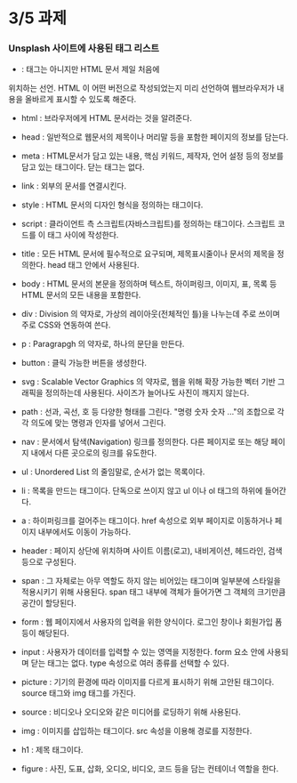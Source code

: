 # 3/5 과제


### Unsplash 사이트에 사용된 태그 리스트

- <!doctype> : 태그는 아니지만 HTML 문서 제일 처음에
위치하는 선언. HTML 이 어떤 버전으로 작성되었는지 미리 선언하여
웹브라우저가 내용을 올바르게 표시할 수 있도록 해준다.

- html : 브라우저에게 HTML 문서라는 것을 알려준다.

- head : 일반적으로 웹문서의 제목이나 머리말 등을 포함한 페이지의 정보를 담는다.

- meta : HTML문서가 담고 있는 내용, 핵심 키워드, 제작자, 언어 설정 등의 정보를 담고 있는 태그이다. 닫는 태그는 없다.

- link : 외부의 문서를 연결시킨다.

- style : HTML 문서의 디자인 형식을 정의하는 태그이다.

- script : 클라이언트 측 스크립트(자바스크립트)를 정의하는 태그이다. 스크립트 코드를 이 태그 사이에 작성한다.

- title : 모든 HTML 문서에 필수적으로 요구되며, 제목표시줄이나 문서의 제목을 정의한다. head 태그 안에서 사용된다.

- body : HTML 문서의 본문을 정의하며 텍스트, 하이퍼링크, 이미지, 표, 목록 등 HTML 문서의 모든 내용을 포함한다.

- div : Division 의 약자로, 가상의 레이아웃(전체적인 틀)을 나누는데 주로 쓰이며 주로 CSS와 연동하여 쓴다.

- p : Paragrapgh 의 약자로, 하나의 문단을 만든다. 

- button : 클릭 가능한 버튼을 생성한다. 

- svg : Scalable Vector Graphics 의 약자로, 웹을 위해 확장 가능한 벡터 기반 그래픽을 정의하는데 사용된다. 사이즈가 늘어나도 사진이 깨지지 않는다.

- path : 선과, 곡선, 호 등 다양한 형태를 그린다. "명령 숫자 숫자 ..."의 조합으로 각각 의도에 맞는 명령과 인자를 넣어서 그린다.

- nav : 문서에서 탐색(Navigation) 링크를 정의한다. 다른 페이지로 또는 해당 페이지 내에서 다른 곳으로의 링크를 유도한다.

- ul : Unordered List 의 줄임말로, 순서가 없는 목록이다. 

- li : 목록을 만드는 태그이다. 단독으로 쓰이지 않고 ul 이나 ol 태그의 하위에 들어간다.

- a : 하이퍼링크를 걸어주는 태그이다. href 속성으로 외부 페이지로 이동하거나 페이지 내부에서도 이동이 가능하다. 

- header : 페이지 상단에 위치하며 사이트 이름(로고), 내비게이션, 헤드라인, 검색 등으로 구성된다.

- span : 그 자체로는 아무 역할도 하지 않는 비어있는 태그이며 일부분에 스타일을 적용시키기 위해 사용된다. span 태그 내부에 객체가 들어가면 그 객체의 크기만큼 공간이 할당된다.

- form : 웹 페이지에서 사용자의 입력을 위한 양식이다. 로그인 창이나 회원가입 폼 등이 해당된다. 

- input : 사용자가 데이터를 입력할 수 있는 영역을 지정한다. form 요소 안에 사용되며 닫는 태그는 없다. type 속성으로 여러 종류를 선택할 수 있다. 

- picture : 기기의 환경에 따라 이미지를 다르게 표시하기 위해 고안된 태그이다. source 태그와 img 태그를 가진다.

- source : 비디오나 오디오와 같은 미디어를 로딩하기 위해 사용된다.

- img : 이미지를 삽입하는 태그이다. src 속성을 이용해 경로를 지정한다.

- h1 : 제목 태그이다.

- figure : 사진, 도표, 삽화, 오디오, 비디오, 코드 등을 담는 컨테이너 역할을 한다. 
















